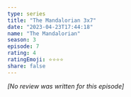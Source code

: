 ```yaml
---
type: series
title: "The Mandalorian 3x7"
date: "2023-04-23T17:44:18"
name: "The Mandalorian"
season: 3
episode: 7
rating: 4
ratingEmoji: ⭐️⭐️⭐️⭐️
share: false
---
```


*[No review was written for this episode]*
